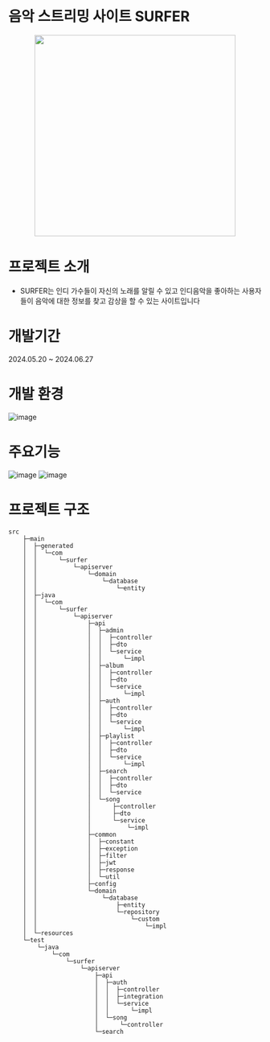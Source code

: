 # 음악 스트리밍 사이트 SURFER
<p align="center">
  <img width="400px", src="https://github.com/user-attachments/assets/0d436172-4aaf-4111-b13c-98b4426f35cc">
</p>

# 프로젝트 소개
- SURFER는 인디 가수들이 자신의 노래를 알릴 수 있고 인디음악을 좋아하는 사용자들이 음악에 대한 정보를 찾고 감상을 할 수 있는 사이트입니다




# 개발기간
2024.05.20 ~ 2024.06.27

# 개발 환경
![image](https://github.com/user-attachments/assets/e3039ee9-df30-477a-ab08-e2c0e58740ab)

# 주요기능
![image](https://github.com/user-attachments/assets/8d3e50d1-2b23-4ed9-b3ad-e689172754ee)
![image](https://github.com/user-attachments/assets/313f19ff-2185-45aa-a772-5f8c0aaff4c7)

# 프로젝트 구조

```
src
    ├─main
    │  ├─generated
    │  │  └─com
    │  │      └─surfer
    │  │          └─apiserver
    │  │              └─domain
    │  │                  └─database
    │  │                      └─entity
    │  ├─java
    │  │  └─com
    │  │      └─surfer
    │  │          └─apiserver
    │  │              ├─api
    │  │              │  ├─admin
    │  │              │  │  ├─controller
    │  │              │  │  ├─dto
    │  │              │  │  └─service
    │  │              │  │      └─impl
    │  │              │  ├─album
    │  │              │  │  ├─controller
    │  │              │  │  ├─dto
    │  │              │  │  └─service
    │  │              │  │      └─impl
    │  │              │  ├─auth
    │  │              │  │  ├─controller
    │  │              │  │  ├─dto
    │  │              │  │  └─service
    │  │              │  │      └─impl
    │  │              │  ├─playlist
    │  │              │  │  ├─controller
    │  │              │  │  ├─dto
    │  │              │  │  └─service
    │  │              │  │      └─impl
    │  │              │  ├─search
    │  │              │  │  ├─controller
    │  │              │  │  ├─dto
    │  │              │  │  └─service
    │  │              │  └─song
    │  │              │      ├─controller
    │  │              │      ├─dto
    │  │              │      └─service
    │  │              │          └─impl
    │  │              ├─common
    │  │              │  ├─constant
    │  │              │  ├─exception
    │  │              │  ├─filter
    │  │              │  ├─jwt
    │  │              │  ├─response
    │  │              │  └─util
    │  │              ├─config
    │  │              └─domain
    │  │                  └─database
    │  │                      ├─entity
    │  │                      └─repository
    │  │                          └─custom
    │  │                              └─impl
    │  └─resources
    └─test
        └─java
            └─com
                └─surfer
                    └─apiserver
                        ├─api
                        │  ├─auth
                        │  │  ├─controller
                        │  │  ├─integration
                        │  │  └─service
                        │  │      └─impl
                        │  └─song
                        │      └─controller
                        └─search

```

